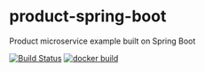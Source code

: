 # product-spring-boot
Product microservice example built on Spring Boot

[![Build Status](https://travis-ci.com/sandro-lopes/product-spring-boot.svg?branch=main)](https://travis-ci.com/sandro-lopes/product-spring-boot)
[![docker build](https://img.shields.io/docker/cloud/build/sandrol/product-spring-boot.svg)](https://cloud.docker.com/u/sandrol/repository/docker/sandrol/product-spring-boot)
